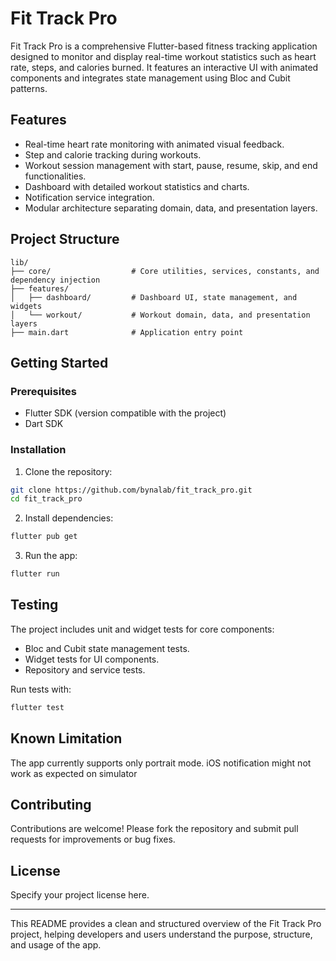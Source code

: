 # Fit Track Pro

Fit Track Pro is a comprehensive Flutter-based fitness tracking application designed to monitor and display real-time workout statistics such as heart rate, steps, and calories burned. It features an interactive UI with animated components and integrates state management using Bloc and Cubit patterns.

## Features

- Real-time heart rate monitoring with animated visual feedback.
- Step and calorie tracking during workouts.
- Workout session management with start, pause, resume, skip, and end functionalities.
- Dashboard with detailed workout statistics and charts.
- Notification service integration.
- Modular architecture separating domain, data, and presentation layers.

## Project Structure

```
lib/
├── core/                  # Core utilities, services, constants, and dependency injection
├── features/
│   ├── dashboard/         # Dashboard UI, state management, and widgets
│   └── workout/           # Workout domain, data, and presentation layers
├── main.dart              # Application entry point
```

## Getting Started

### Prerequisites

- Flutter SDK (version compatible with the project)
- Dart SDK

### Installation

1. Clone the repository:

```bash
git clone https://github.com/bynalab/fit_track_pro.git
cd fit_track_pro
```

2. Install dependencies:

```bash
flutter pub get
```

3. Run the app:

```bash
flutter run
```

## Testing

The project includes unit and widget tests for core components:

- Bloc and Cubit state management tests.
- Widget tests for UI components.
- Repository and service tests.

Run tests with:

```bash
flutter test
```

## Known Limitation
The app currently supports only portrait mode.
iOS notification might not work as expected on simulator

## Contributing

Contributions are welcome! Please fork the repository and submit pull requests for improvements or bug fixes.

## License

Specify your project license here.

---

This README provides a clean and structured overview of the Fit Track Pro project, helping developers and users understand the purpose, structure, and usage of the app.
        